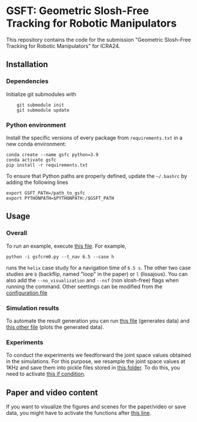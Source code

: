 # GSFT: Geometric Slosh-Free Tracking for Robotic Manipulators

This repository contains the code for the submission "Geometric Slosh-Free Tracking for Robotic Manipulators" for ICRA24.

## Installation

### Dependencies

Initialize git submodules with

```
    git submodule init
    git submodule update
```

### Python environment

Install the specific versions of every package from `requirements.txt` in a new conda environment:

```
conda create --name gsfc python=3.9
conda activate gsfc
pip install -r requirements.txt
```

To ensure that Python paths are properly defined, update the `~/.bashrc` by adding the following lines

```
export GSFT_PATH=/path_to_gsfc
export PYTHONPATH=$PYTHONPATH:/$GSFT_PATH
```

## Usage

### Overall

To run an example, execute [this file](gsfc/gsfcrm0.py). For example,

```
python -i gsfcrm0.py --t_nav 6.5 --case h
```

runs the `helix` case study for a navigation time of `6.5 s`. The other two case studies are `b` (backflip, named "loop" in the paper) or `l` (lissajous). You can also add the `--no_visualization` and `--nsf` (non slosh-free) flags when running the command. Other seettings can be modified from the [configuration file](gsfc/config.py)

### Simulation results

To automate the result generation you can run [this file](gsfc/results/generate_results.py) (generates data) and [this other file](gsfc/results/visualize_results.py) (plots the generated data).

### Experiments

To conduct the experiments we feedforward the joint space values obtained in the simulations. For this purpose, we resample the joint space values at 1KHz and save them into pickle files stored in [this folder](gsfc/xperiments/data). To do this, you need to activate [this if condition](gsfc/gsfcrm0.py#L1060).

## Paper and video content

If you want to visualize the figures and scenes for the paper/video or save data, you might have to activate the functions after [this line](gsfc/gsfcrm0.py#L1046).
